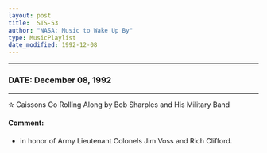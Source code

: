 ```yaml
---
layout: post
title:  STS-53
author: "NASA: Music to Wake Up By"
type: MusicPlaylist
date_modified: 1992-12-08
---
```


----
### DATE: December 08, 1992
----
✫ Caissons Go Rolling Along by Bob Sharples and His Military Band

#### Comment:
* in honor of Army Lieutenant Colonels Jim Voss and Rich Clifford.
